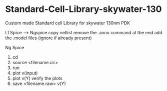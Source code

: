 # Standard-Cell-Library-skywater-130
Custom made Standard cell Library for skywater 130nm PDK

LTSpice --> Ngspice
copy netlist
remove the .anno command at the end
add the .model files (ignore if already present)

Ng Spice
1. cd <directory path>
2. source <filename.cir>
3. run 
4. plot v(input) 
5. plot v(Y) 
verify the plots
6. save <filename.raw> v(Y)
